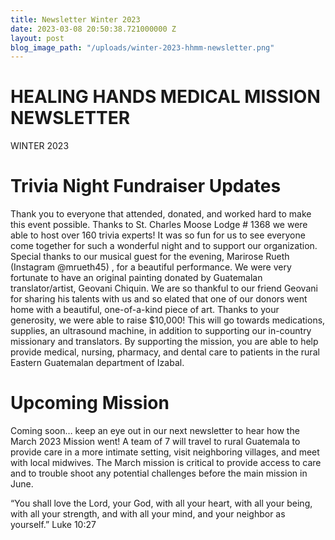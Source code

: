 ```yaml
---
title: Newsletter Winter 2023
date: 2023-03-08 20:50:38.721000000 Z
layout: post
blog_image_path: "/uploads/winter-2023-hhmm-newsletter.png"
---
```


# HEALING HANDS MEDICAL MISSION NEWSLETTER

WINTER 2023

# Trivia Night Fundraiser Updates

Thank you to everyone that attended, donated, and worked hard to make this event possible. Thanks to St. Charles Moose Lodge \# 1368 we were able to host over 160 trivia experts! It was so fun for us to see everyone come together for such a wonderful night and to support our organization. Special thanks to our musical guest for the evening, Marirose Rueth (Instagram @mrueth45) , for a beautiful performance. We were very fortunate to have an original painting donated by Guatemalan translator/artist, Geovani Chiquin. We are so thankful to our friend Geovani for sharing his talents with us and so elated that one of our donors went home with a beautiful, one-of-a-kind piece of art. Thanks to your generosity, we were able to raise $10,000! This will go towards medications, supplies, an ultrasound machine, in addition to supporting our in-country missionary and translators. By supporting the mission, you are able to help provide medical, nursing, pharmacy, and dental care to patients in the rural Eastern Guatemalan department of Izabal.

# Upcoming Mission

Coming soon… keep an eye out in our next newsletter to hear how the March 2023 Mission went! A team of 7 will travel to rural Guatemala to provide care in a more intimate setting, visit neighboring villages, and meet with local midwives. The March mission is critical to provide access to care and to trouble shoot any potential challenges before the main mission in June.

“You shall love the Lord, your God, with all your heart, with all your being, with all your strength, and with all your mind, and your neighbor as yourself.” Luke 10:27